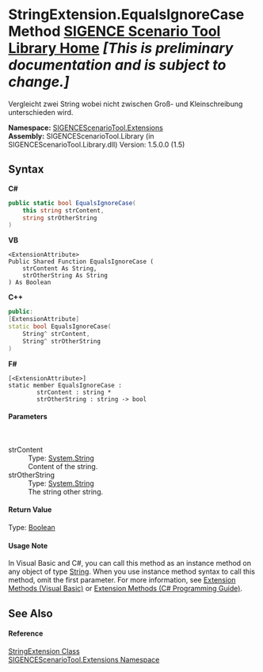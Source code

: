 # StringExtension.EqualsIgnoreCase Method <a href="https://github.com/ObiWanLansi/SIGENCE-Scenario-Tool">SIGENCE Scenario Tool Library Home</a> _**\[This is preliminary documentation and is subject to change.\]**_

Vergleicht zwei String wobei nicht zwischen Groß- und Kleinschreibung unterschieden wird.

**Namespace:**&nbsp;<a href="f2af11f5-ae9d-3dcc-a4a9-ba07a037925f.md">SIGENCEScenarioTool.Extensions</a><br />**Assembly:**&nbsp;SIGENCEScenarioTool.Library (in SIGENCEScenarioTool.Library.dll) Version: 1.5.0.0 (1.5)

## Syntax

**C#**<br />
``` C#
public static bool EqualsIgnoreCase(
	this string strContent,
	string strOtherString
)
```

**VB**<br />
``` VB
<ExtensionAttribute>
Public Shared Function EqualsIgnoreCase ( 
	strContent As String,
	strOtherString As String
) As Boolean
```

**C++**<br />
``` C++
public:
[ExtensionAttribute]
static bool EqualsIgnoreCase(
	String^ strContent, 
	String^ strOtherString
)
```

**F#**<br />
``` F#
[<ExtensionAttribute>]
static member EqualsIgnoreCase : 
        strContent : string * 
        strOtherString : string -> bool 

```


#### Parameters
&nbsp;<dl><dt>strContent</dt><dd>Type: <a href="http://msdn2.microsoft.com/en-us/library/s1wwdcbf" target="_blank">System.String</a><br />Content of the string.</dd><dt>strOtherString</dt><dd>Type: <a href="http://msdn2.microsoft.com/en-us/library/s1wwdcbf" target="_blank">System.String</a><br />The string other string.</dd></dl>

#### Return Value
Type: <a href="http://msdn2.microsoft.com/en-us/library/a28wyd50" target="_blank">Boolean</a><br />

#### Usage Note
In Visual Basic and C#, you can call this method as an instance method on any object of type <a href="http://msdn2.microsoft.com/en-us/library/s1wwdcbf" target="_blank">String</a>. When you use instance method syntax to call this method, omit the first parameter. For more information, see <a href="http://msdn.microsoft.com/en-us/library/bb384936.aspx">Extension Methods (Visual Basic)</a> or <a href="http://msdn.microsoft.com/en-us/library/bb383977.aspx">Extension Methods (C# Programming Guide)</a>.

## See Also


#### Reference
<a href="12417b32-74c3-2dac-886a-2d72d4bbf5b8.md">StringExtension Class</a><br /><a href="f2af11f5-ae9d-3dcc-a4a9-ba07a037925f.md">SIGENCEScenarioTool.Extensions Namespace</a><br />